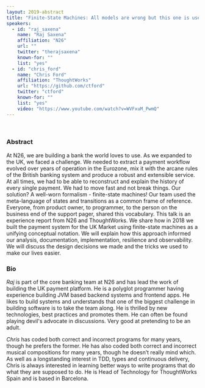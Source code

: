 ```yaml
---
layout: 2019-abstract
title: "Finite-State Machines: All models are wrong but this one is useful"
speakers:
  - id: "raj_saxena"
    name: "Raj Saxena"
    affiliation: "N26"
    url: ""
    twitter: "therajsaxena"
    known-for: ""
    list: "yes"
  - id: "chris_ford"
    name: "Chris Ford"
    affiliation: "ThoughtWorks"
    url: "https://github.com/ctford"
    twitter: "ctford"
    known-for: ""
    list: "yes"
    video: "https://www.youtube.com/watch?v=WVFxuM_PwmQ"
---
```


<br/>

### Abstract

At N26, we are building a bank the world loves to use. As we expanded to the UK, we faced a challenge.  We needed to extract a payment workflow evolved over years of operation in the Eurozone, mix it with the arcane rules of the British banking system and produce a robust and extensible service. At all times, we had to be able to reconstruct and explain the history of every single payment. We had to move fast and not break things. Our solution? A well-worn formalism - finite-state machines! Our team used the meta-language of states and transitions as a common frame of reference. Everyone, from product owner, to programmer, to the person on the business end of the support pager, shared this vocabulary. This talk is an experience report from N26 and ThoughtWorks. We share how in 2018 we built the payment system for the UK Market using finite-state machines as a unifying conceptual notation. We will explain how this approach informed our analysis, documentation, implementation, resilience and observability. We will discuss the design decisions we made and the tricks we used to make our lives easier.

### Bio

_Raj_ is part of the core banking team at N26 and has lead the work of building the UK payment platform. He is a polyglot programmer having experience building JVM based backend systems and frontend apps. He likes to build systems and understands that one of the biggest challenge in building software is to take the team along.  He is thrilled by new technologies, best practices and promotes them. He can often be found playing devil's advocate in discussions. Very good at pretending to be an adult.


_Chris_ has coded both correct and incorrect programs for many years, though he prefers the former. He has also coded both correct and incorrect musical compositions for many years, though he doesn’t really mind which. As well as a longstanding interest in TDD, types and continuous delivery, Chris is always interested in learning better ways to write programs that do what they are supposed to do. He is Head of Technology for ThoughtWorks Spain and is based in Barcelona.
